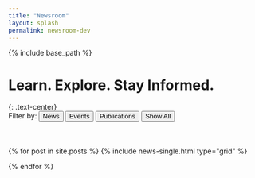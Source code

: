 ```yaml
---
title: "Newsroom"
layout: splash
permalink: newsroom-dev
---
```


{% include base_path %}


<h1 class="page__title">Learn. Explore. Stay Informed.</h1>
{: .text-center}



<div class="button-group filters-button-group">
  <label for="filters-button-group">Filter by: </label>
  <button class="btn btn--inverse btn--news" data-filter=".archive__item-news">News</button>
  <button class="btn btn--inverse btn--events" data-filter=".archive__item-events">Events</button>
  <button class="btn btn--inverse btn--publications" data-filter=".archive__item-publications">Publications</button>
  <button class="btn btn--inverse btn--reset" data-filter="*">Show All</button>

</div>
<br>
<br>
<br>


<div class="grid__wrapper">
  {% for post in site.posts %}
  {% include news-single.html type="grid" %}
  
  {% endfor %}
</div>

